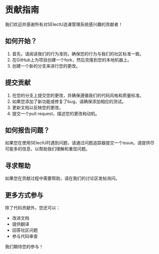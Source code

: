 # 贡献指南

我们欢迎并感谢所有对SElectU选课管理系统感兴趣的贡献者！

## 如何开始？

1. 首先，请阅读我们的行为准则，确保您的行为与我们的社区标准一致。
2. 在GitHub上为项目创建一个fork，然后克隆到您的本地机器上。
3. 创建一个新的分支来进行您的更改。

## 提交贡献

1. 在您的分支上提交您的更改，并确保遵循我们的代码风格和质量标准。
2. 如果您添加了新功能或修复了bug，请确保添加相应的测试。
3. 更新文档以反映您的更改。
4. 提交一个pull request，描述您的更改和动机。

## 如何报告问题？

如果您在使用SElectU时遇到问题，请通过问题追踪器提交一个issue。请提供尽可能多的信息，以帮助我们理解和重现问题。

## 寻求帮助

如果您在贡献过程中需要帮助，请在我们的讨论区发帖询问。

## 更多方式参与

除了代码贡献外，您还可以：

- 改进文档
- 提供翻译
- 回答社区问题
- 参与代码审查

我们期待您的参与！
